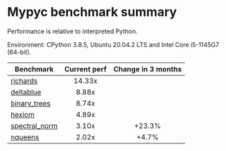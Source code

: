 # Mypyc benchmark summary

Performance is relative to interpreted Python.

Environment: CPython 3.8.5, Ubuntu 20.04.2 LTS and Intel Core i5-1145G7 (64-bit).

| Benchmark | Current perf | Change in 3 months |
| --- | :---: | :---: |
| [richards](benchmarks/richards.md) | 14.33x |  |
| [deltablue](benchmarks/deltablue.md) | 8.88x |  |
| [binary_trees](benchmarks/binary_trees.md) | 8.74x |  |
| [hexiom](benchmarks/hexiom.md) | 4.89x |  |
| [spectral_norm](benchmarks/spectral_norm.md) | 3.10x | +23.3% |
| [nqueens](benchmarks/nqueens.md) | 2.02x | +4.7% |
